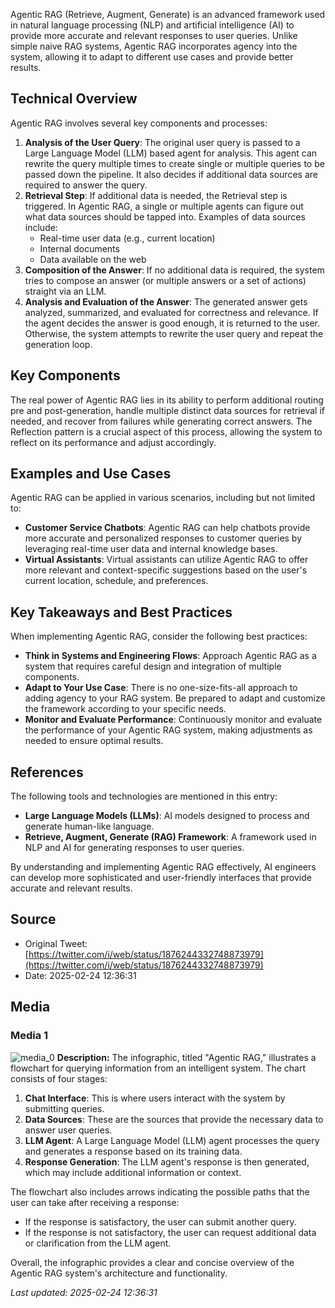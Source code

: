 Agentic RAG (Retrieve, Augment, Generate) is an advanced framework used in natural language processing (NLP) and artificial intelligence (AI) to provide more accurate and relevant responses to user queries. Unlike simple naive RAG systems, Agentic RAG incorporates agency into the system, allowing it to adapt to different use cases and provide better results.

## Technical Overview
Agentic RAG involves several key components and processes:

1. **Analysis of the User Query**: The original user query is passed to a Large Language Model (LLM) based agent for analysis. This agent can rewrite the query multiple times to create single or multiple queries to be passed down the pipeline. It also decides if additional data sources are required to answer the query.
2. **Retrieval Step**: If additional data is needed, the Retrieval step is triggered. In Agentic RAG, a single or multiple agents can figure out what data sources should be tapped into. Examples of data sources include:
	* Real-time user data (e.g., current location)
	* Internal documents
	* Data available on the web
3. **Composition of the Answer**: If no additional data is required, the system tries to compose an answer (or multiple answers or a set of actions) straight via an LLM.
4. **Analysis and Evaluation of the Answer**: The generated answer gets analyzed, summarized, and evaluated for correctness and relevance. If the agent decides the answer is good enough, it is returned to the user. Otherwise, the system attempts to rewrite the user query and repeat the generation loop.

## Key Components
The real power of Agentic RAG lies in its ability to perform additional routing pre and post-generation, handle multiple distinct data sources for retrieval if needed, and recover from failures while generating correct answers. The Reflection pattern is a crucial aspect of this process, allowing the system to reflect on its performance and adjust accordingly.

## Examples and Use Cases
Agentic RAG can be applied in various scenarios, including but not limited to:
* **Customer Service Chatbots**: Agentic RAG can help chatbots provide more accurate and personalized responses to customer queries by leveraging real-time user data and internal knowledge bases.
* **Virtual Assistants**: Virtual assistants can utilize Agentic RAG to offer more relevant and context-specific suggestions based on the user's current location, schedule, and preferences.

## Key Takeaways and Best Practices
When implementing Agentic RAG, consider the following best practices:
* **Think in Systems and Engineering Flows**: Approach Agentic RAG as a system that requires careful design and integration of multiple components.
* **Adapt to Your Use Case**: There is no one-size-fits-all approach to adding agency to your RAG system. Be prepared to adapt and customize the framework according to your specific needs.
* **Monitor and Evaluate Performance**: Continuously monitor and evaluate the performance of your Agentic RAG system, making adjustments as needed to ensure optimal results.

## References
The following tools and technologies are mentioned in this entry:
* **Large Language Models (LLMs)**: AI models designed to process and generate human-like language.
* **Retrieve, Augment, Generate (RAG) Framework**: A framework used in NLP and AI for generating responses to user queries.

By understanding and implementing Agentic RAG effectively, AI engineers can develop more sophisticated and user-friendly interfaces that provide accurate and relevant results.
## Source

- Original Tweet: [https://twitter.com/i/web/status/1876244332748873979](https://twitter.com/i/web/status/1876244332748873979)
- Date: 2025-02-24 12:36:31


## Media

### Media 1
![media_0](./media_0.jpg)
**Description:** The infographic, titled "Agentic RAG," illustrates a flowchart for querying information from an intelligent system. The chart consists of four stages:

1. **Chat Interface**: This is where users interact with the system by submitting queries.
2. **Data Sources**: These are the sources that provide the necessary data to answer user queries.
3. **LLM Agent**: A Large Language Model (LLM) agent processes the query and generates a response based on its training data.
4. **Response Generation**: The LLM agent's response is then generated, which may include additional information or context.

The flowchart also includes arrows indicating the possible paths that the user can take after receiving a response:

* If the response is satisfactory, the user can submit another query.
* If the response is not satisfactory, the user can request additional data or clarification from the LLM agent.

Overall, the infographic provides a clear and concise overview of the Agentic RAG system's architecture and functionality.

*Last updated: 2025-02-24 12:36:31*